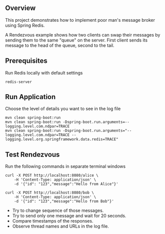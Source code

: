 ## Overview

This project demonstrates how to implement poor man's message broker
using Spring Redis.

A Rendezvous example shows how two clients can swap their messages
by sending them to the same "queue" on the server. First client sends
its message to the head of the queue, second to the tail.

## Prerequisites

Run Redis locally with default settings

    redis-server

## Run Application

Choose the level of details you want to see in the log file

    mvn clean spring-boot:run
    mvn clean spring-boot:run -Dspring-boot.run.arguments=--logging.level.com.ndpar=TRACE
    mvn clean spring-boot:run -Dspring-boot.run.arguments="--logging.level.com.ndpar=TRACE --logging.level.org.springframework.data.redis=TRACE"

## Test Rendezvous

Run the following commands in separate terminal windows

    curl -X POST http://localhost:8080/alice \
        -H 'Content-Type: application/json' \
        -d '{"id": "123","message":"Hello from Alice"}'

    curl -X POST http://localhost:8080/bob \
        -H 'Content-Type: application/json' \
        -d '{"id": "123","message":"Hello from Bob"}'

- Try to change sequence of those messages.
- Try to send only one message and wait for 20 seconds.
- Compare timestamps of the responses.
- Observe thread names and URLs in the log file.
